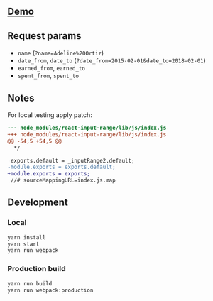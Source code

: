 ## [Demo](https://sailplay-filter.now.sh/)

## Request params

* `name` (`?name=Adeline%20Ortiz`)
* `date_from`, `date_to` (`?date_from=2015-02-01&date_to=2018-02-01`)
* `earned_from`, `earned_to`
* `spent_from`, `spent_to`

## Notes

For local testing apply patch:

```diff
--- node_modules/react-input-range/lib/js/index.js
+++ node_modules/react-input-range/lib/js/index.js
@@ -54,5 +54,5 @@
  */

 exports.default = _inputRange2.default;
-module.exports = exports.default;
+module.exports = exports;
 //# sourceMappingURL=index.js.map
```

## Development

### Local

```sh
yarn install
yarn start
yarn run webpack
```

### Production build

```sh
yarn run build
yarn run webpack:production
```
